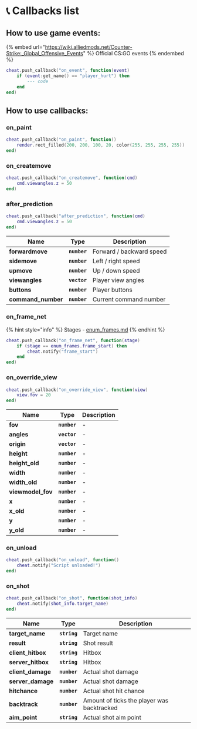 # 📞 Callbacks list

## How to use game events:

{% embed url="https://wiki.alliedmods.net/Counter-Strike:_Global_Offensive_Events" %}
Official CS:GO events
{% endembed %}

```lua
cheat.push_callback("on_event", function(event)
    if (event:get_name() == "player_hurt") then
        --- code
    end
end)
```

## How to use callbacks:

### on\_paint

```lua
cheat.push_callback("on_paint", function()
    render.rect_filled(200, 200, 100, 20, color(255, 255, 255, 255))
end)
```

### on\_createmove

```lua
cheat.push_callback("on_createmove", function(cmd)
    cmd.viewangles.z = 50
end)
```

### after\_prediction

```lua
cheat.push_callback("after_prediction", function(cmd)
    cmd.viewangles.z = 50
end)
```

| Name                | Type         | Description              |
| ------------------- | ------------ | ------------------------ |
| **forwardmove**     | **`number`** | Forward / backward speed |
| **sidemove**        | **`number`** | Left / right speed       |
| **upmove**          | **`number`** | Up / down speed          |
| **viewangles**      | **`vector`** | Player view angles       |
| **buttons**         | **`number`** | Player buttons           |
| **command\_number** | **`number`** | Current command number   |

### on\_frame\_net

{% hint style="info" %}
Stages - [enum\_frames.md](../enumerations/enum\_frames.md "mention")
{% endhint %}

```lua
cheat.push_callback("on_frame_net", function(stage)
    if (stage == enum_frames.frame_start) then
        cheat.notify("frame_start")
    end
end)
```

### on\_override\_view

```lua
cheat.push_callback("on_override_view", function(view)
    view.fov = 20
end)
```

| Name               | Type         | Description |
| ------------------ | ------------ | ----------- |
| **fov**            | **`number`** | -           |
| **angles**         | **`vector`** | -           |
| **origin**         | **`vector`** | -           |
| **height**         | **`number`** | -           |
| **height\_old**    | **`number`** | -           |
| **width**          | **`number`** | -           |
| **width\_old**     | **`number`** | -           |
| **viewmodel\_fov** | **`number`** | -           |
| **x**              | **`number`** | -           |
| **x\_old**         | **`number`** | -           |
| **y**              | **`number`** | -           |
| **y\_old**         | **`number`** | -           |

### on\_unload

```lua
cheat.push_callback("on_unload", function()
    cheat.notify("Script unloaded!")
end)
```

### on\_shot

```lua
cheat.push_callback("on_shot", function(shot_info)
    cheat.notify(shot_info.target_name)
end)
```

| Name               | Type         | Description                                |
| ------------------ | ------------ | ------------------------------------------ |
| **target\_name**   | **`string`** | Target name                                |
| **result**         | **`string`** | Shot result                                |
| **client\_hitbox** | **`string`** | Hitbox                                     |
| **server\_hitbox** | **`string`** | Hitbox                                     |
| **client\_damage** | **`number`** | Actual shot damage                         |
| **server\_damage** | **`number`** | Actual shot damage                         |
| **hitchance**      | **`number`** | Actual shot hit chance                     |
| **backtrack**      | **`number`** | Amount of ticks the player was backtracked |
| **aim\_point**     | **`string`** | Actual shot aim point                      |
